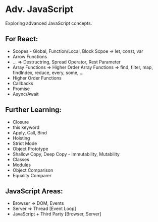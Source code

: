 # Adv. JavaScript

Exploring advanced JavaScript concepts.

## For React:

- Scopes - Global, Function/Local, Block Scpoe => let, const, var
- Arrow Functions
- ... => Destructring, Spread Operator, Rest Parameter
- Array Functions => Higher Order Array Functions => find, filter, map, findIndex, reduce, every, some, ...
- Higher Order Functions
- Callbacks
- Promise
- Async/Await

## Further Learning:

- Closure
- this keyword
- Apply, Call, Bind
- Hoisting
- Strict Mode
- Object Prototype
- Shallow Copy, Deep Copy - Immutability, Mutability
- Classes
- Modules
- Object Comparison
- Equality Comparer

## JavaScript Areas:

- Browser => DOM, Events
- Server 	=> Thread [Event Loop]
- JavaScript + Third Party [Browser, Server]
